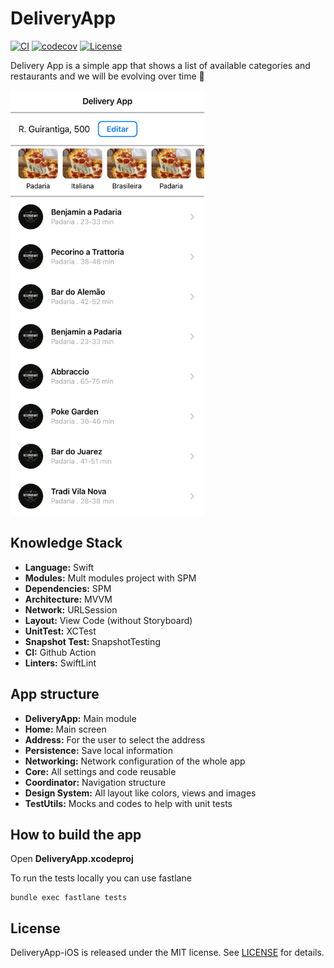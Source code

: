 # DeliveryApp

[![CI](https://github.com/joaolfp/DeliveryApp-iOS/actions/workflows/CI.yml/badge.svg)](https://github.com/joaolfp/DeliveryApp-iOS/actions/workflows/CI.yml)
[![codecov](https://codecov.io/gh/joaolfp/DeliveryApp-iOS/graph/badge.svg?token=RYTP12HMY7)](https://codecov.io/gh/joaolfp/DeliveryApp-iOS)
[![License](https://img.shields.io/github/license/joaolfp/DeliveryApp-iOS.svg)]([https://github.com/joaolfp/ViewState/blob/master/LICENSE](https://github.com/joaolfp/DeliveryApp-iOS/blob/main/LICENSE))

Delivery App is a simple app that shows a list of available categories and restaurants and we will be evolving over time :rocket:

<img src="https://github.com/joaolfp/DeliveryApp-iOS/blob/main/Home/Tests/HomeTests/Screens/Home/__Snapshots__/HomeViewControllerTests/testShouldValidateLayoutWithSuccess.1.png?raw=true" width="310" height="680" />

## Knowledge Stack

* <b>Language:</b> Swift
* <b>Modules:</b> Mult modules project with SPM
* <b>Dependencies:</b> SPM
* <b>Architecture:</b> MVVM
* <b>Network:</b> URLSession
* <b>Layout:</b> View Code (without Storyboard)
* <b>UnitTest:</b> XCTest
* <b>Snapshot Test: </b> SnapshotTesting
* <b>CI:</b> Github Action
* <b>Linters:</b> SwiftLint

## App structure

* <b>DeliveryApp:</b> Main module
* <b>Home:</b> Main screen
* <b>Address:</b> For the user to select the address
* <b>Persistence:</b> Save local information
* <b>Networking:</b> Network configuration of the whole app
* <b>Core:</b> All settings and code reusable
* <b>Coordinator:</b> Navigation structure
* <b>Design System:</b> All layout like colors, views and images
* <b>TestUtils:</b> Mocks and codes to help with unit tests

## How to build the app

Open <b>DeliveryApp.xcodeproj</b>

To run the tests locally you can use fastlane

```
bundle exec fastlane tests
```

## License
DeliveryApp-iOS is released under the MIT license. See [LICENSE](https://github.com/joaolfp/DeliveryApp-iOS/blob/main/LICENSE) for details.
